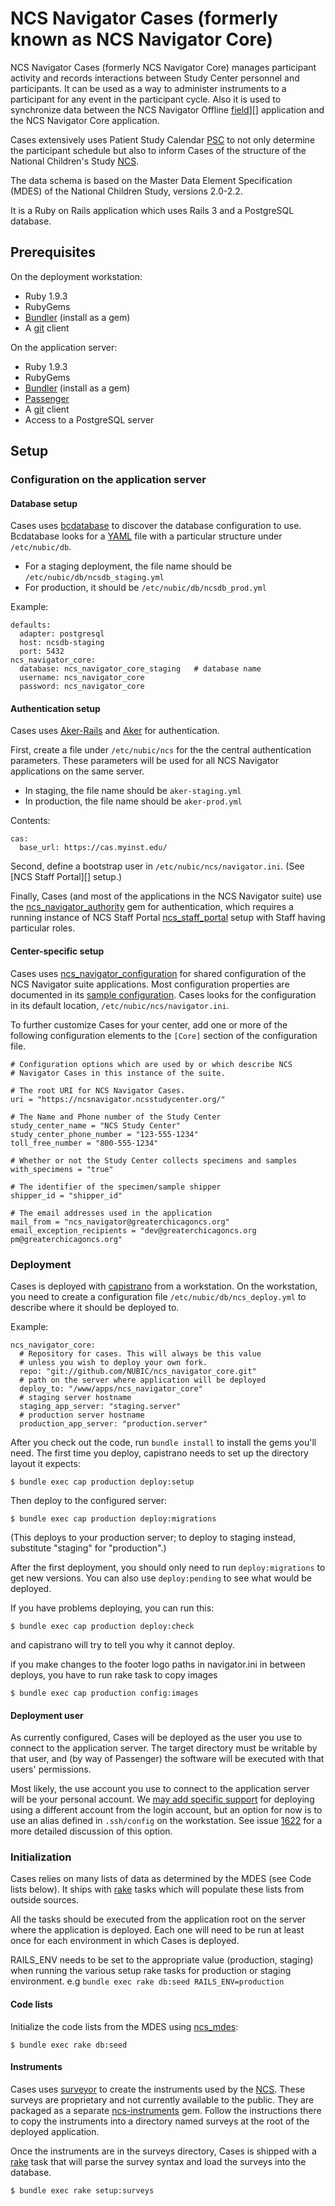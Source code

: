 NCS Navigator Cases (formerly known as NCS Navigator Core)
==================

NCS Navigator Cases (formerly NCS Navigator Core) manages participant
activity and records interactions between Study Center personnel and participants.
It can be used as a way to administer instruments to a participant
for any event in the participant cycle. Also it is used to
synchronize data between the NCS Navigator Offline [field]][] application
and the NCS Navigator Core application.

Cases extensively uses Patient Study Calendar [PSC][] to not only determine
the participant schedule but also to inform Cases of the structure of
the National Children's Study [NCS][].

The data schema is based on the Master Data Element Specification (MDES)
of the National Children Study, versions 2.0-2.2.

It is a Ruby on Rails application which uses Rails 3 and a PostgreSQL
database.

[field]: https://github.com/NUBIC/ncs_navigator_field
[PSC]: https://cabig.nci.nih.gov/community/tools/PatientStudyCalendar
[NCS]: http://www.nationalchildrensstudy.gov/Pages/default.aspx

Prerequisites
-------------

On the deployment workstation:

* Ruby 1.9.3
* RubyGems
* [Bundler][] (install as a gem)
* A [git][] client

On the application server:

* Ruby 1.9.3
* RubyGems
* [Bundler][] (install as a gem)
* [Passenger][]
* A [git][] client
* Access to a PostgreSQL server

[Bundler]: http://gembundler.com/
[git]: http://git-scm.com/
[Passenger]: http://modrails.com/
[ree]: http://www.rubyenterpriseedition.com/

Setup
-----

### Configuration on the application server

#### Database setup

Cases uses [bcdatabase][] to discover the database
configuration to use. Bcdatabase looks for a [YAML][] file with a
particular structure under `/etc/nubic/db`.

[bcdatabase]: https://github.com/NUBIC/bcdatabase/blob/master/README.markdown
[YAML]: http://yaml.org/

* For a staging deployment, the file name should be `/etc/nubic/db/ncsdb_staging.yml`
* For production, it should be `/etc/nubic/db/ncsdb_prod.yml`

Example:

    defaults:
      adapter: postgresql
      host: ncsdb-staging
      port: 5432
    ncs_navigator_core:
      database: ncs_navigator_core_staging   # database name
      username: ncs_navigator_core
      password: ncs_navigator_core

#### Authentication setup

Cases uses [Aker-Rails][] and [Aker][] for authentication.

[Aker-Rails]: https://github.com/NUBIC/aker-rails/
[Aker]: http://rubydoc.info/github/NUBIC/aker/

First, create a file under `/etc/nubic/ncs` for the the central
authentication parameters. These parameters will be used for all NCS
Navigator applications on the same server.

* In staging, the file name should be `aker-staging.yml`
* In production, the file name should be `aker-prod.yml`

Contents:

    cas:
      base_url: https://cas.myinst.edu/

Second, define a bootstrap user in
`/etc/nubic/ncs/navigator.ini`. (See [NCS Staff Portal][] setup.)

Finally, Cases (and most of the applications in the NCS Navigator suite) use
the [ncs_navigator_authority][] gem for authentication, which requires a running
instance of NCS Staff Portal [ncs_staff_portal][] setup with Staff having particular roles.

[ncs_navigator_authority]: https://github.com/NUBIC/ncs_navigator_authority
[ncs_staff_portal]: https://github.com/NUBIC/ncs_staff_portal

#### Center-specific setup

Cases uses [ncs_navigator_configuration][] for shared
configuration of the NCS Navigator suite applications. Most
configuration properties are documented in its [sample
configuration][ncsn_conf_sample]. Cases looks for the
configuration in its default location, `/etc/nubic/ncs/navigator.ini`.

[ncs_navigator_configuration]: https://github.com/NUBIC/ncs_navigator_configuration
[ncsn_conf_sample]: http://rubydoc.info/gems/ncs_navigator_configuration/file/sample_configuration.ini

To further customize Cases for your center, add one or more of
the following configuration elements to the `[Core]` section of
the configuration file.

    # Configuration options which are used by or which describe NCS
    # Navigator Cases in this instance of the suite.

    # The root URI for NCS Navigator Cases.
    uri = "https://ncsnavigator.ncsstudycenter.org/"

    # The Name and Phone number of the Study Center
    study_center_name = "NCS Study Center"
    study_center_phone_number = "123-555-1234"
    toll_free_number = "800-555-1234"

    # Whether or not the Study Center collects specimens and samples
    with_specimens = "true"

    # The identifier of the specimen/sample shipper
    shipper_id = "shipper_id"

    # The email addresses used in the application
    mail_from = "ncs_navigator@greaterchicagoncs.org"
    email_exception_recipients = "dev@greaterchicagoncs.org pm@greaterchicagoncs.org"


### Deployment

Cases is deployed with [capistrano][cap] from a workstation. On
the workstation, you need to create a configuration file
`/etc/nubic/db/ncs_deploy.yml` to describe where it should be
deployed to.

[cap]: https://github.com/capistrano/capistrano/wiki/

Example:

    ncs_navigator_core:
      # Repository for cases. This will always be this value
      # unless you wish to deploy your own fork.
      repo: "git://github.com/NUBIC/ncs_navigator_core.git"
      # path on the server where application will be deployed
      deploy_to: "/www/apps/ncs_navigator_core"
      # staging server hostname
      staging_app_server: "staging.server"
      # production server hostname
      production_app_server: "production.server"


After you check out the code, run `bundle install` to install the gems
you'll need. The first time you deploy, capistrano needs to set up the
directory layout it expects:

    $ bundle exec cap production deploy:setup

Then deploy to the configured server:

    $ bundle exec cap production deploy:migrations

(This deploys to your production server; to deploy to staging instead,
substitute "staging" for "production".)

After the first deployment, you should only need to run
`deploy:migrations` to get new versions. You can also use
`deploy:pending` to see what would be deployed.

If you have problems deploying, you can run this:

    $ bundle exec cap production deploy:check

and capistrano will try to tell you why it cannot deploy.

if you make changes to the footer logo paths in navigator.ini in between
deploys, you have to run rake task to copy images

    $ bundle exec cap production config:images

#### Deployment user

As currently configured, Cases will be deployed as the user you
use to connect to the application server. The target directory must be
writable by that user, and (by way of Passenger) the software will be
executed with that users' permissions.

Most likely, the use account you use to connect to the application
server will be your personal account. We [may add specific
support][1622] for deploying using a different account from the login
account, but an option for now is to use an alias defined in
`.ssh/config` on the workstation. See issue [1622][] for a more
detailed discussion of this option.

[1622]: https://code.bioinformatics.northwestern.edu/issues/issues/show/1622

### Initialization

Cases relies on many lists of data as determined by the MDES (see Code lists below).
It ships with [rake][] tasks which will populate these lists
from outside sources.

All the tasks should be executed from the application root on the
server where the application is deployed. Each one will need to be run
at least once for each environment in which Cases is deployed.

RAILS_ENV needs to be set to the appropriate value (production, staging) when running
the various setup rake tasks for production or staging environment.
e.g `bundle exec rake db:seed RAILS_ENV=production`

[rake]: http://rake.rubyforge.org/

#### Code lists

Initialize the code lists from the MDES using [ncs_mdes][]:

    $ bundle exec rake db:seed

[ncs_mdes]: https://github.com/NUBIC/ncs_mdes

#### Instruments

Cases uses [surveyor][] to create the instruments used by the [NCS][]. These surveys
are proprietary and not currently available to the public. They are packaged as a
separate [ncs-instruments][] gem. Follow the instructions there to copy the instruments
into a directory named surveys at the root of the deployed application.

Once the instruments are in the surveys directory, Cases is shipped with a [rake][] task
that will parse the survey syntax and load the surveys into the database.

    $ bundle exec rake setup:surveys

[surveyor]: https://github.com/NUBIC/surveyor
[ncs-instruments]: https://code.nubic.northwestern.edu/git/?p=ncs-instruments.git;a=summary
